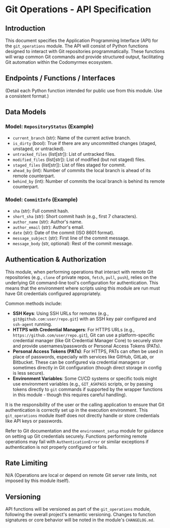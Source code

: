 # Git Operations - API Specification

## Introduction

This document specifies the Application Programming Interface (API) for the `git_operations` module. The API will consist of Python functions designed to interact with Git repositories programmatically. These functions will wrap common Git commands and provide structured output, facilitating Git automation within the Codomyrmex ecosystem.

<!-- TODO: As the module is implemented (e.g., in `git_wrapper.py` or `git_utils.py`), detail each public function here. -->

## Endpoints / Functions / Interfaces

(Detail each Python function intended for public use from this module. Use a consistent format.)

<!-- 
  Potential function specifications for future implementation. 
  These would be defined in, for example, `git_operations.git_wrapper` or `git_operations.git_utils`.

### Function: `get_repository_status(local_path: str) -> RepositoryStatus`
- **Description**: Retrieves the current status of the Git repository at `local_path`.
- **Parameters**: `local_path` (str): Path to the local Git repository.
- **Returns**: `RepositoryStatus` object detailing current branch, changes, etc.
- **Raises**: `NotAGitRepositoryError` if `local_path` is not a Git repository.

### Function: `get_current_branch(local_path: str) -> str`
- **Description**: Gets the name of the currently active branch.
- **Parameters**: `local_path` (str): Path to the local Git repository.
- **Returns**: Name of the current branch as a string.
- **Raises**: `NotAGitRepositoryError`.

### Function: `checkout_branch(local_path: str, branch_name: str, create_new: bool = False)`
- **Description**: Checks out an existing branch or creates and checks out a new branch.
- **Parameters**:
    - `local_path` (str): Path to the local Git repository.
    - `branch_name` (str): Name of the branch to checkout or create.
    - `create_new` (bool, optional): If True, creates `branch_name` if it doesn't exist. Defaults to False.
- **Returns**: True on success, False on failure.
- **Raises**: `NotAGitRepositoryError`, `BranchCheckoutError`.

### Function: `commit_changes(local_path: str, message: str, author_name: str = None, author_email: str = None, stage_all: bool = True)`
- **Description**: Stages changes and creates a commit.
- **Parameters**:
    - `local_path` (str): Path to the local Git repository.
    - `message` (str): Commit message.
    - `author_name` (str, optional): Override Git config for author name.
    - `author_email` (str, optional): Override Git config for author email.
    - `stage_all` (bool, optional): If True, stages all tracked, modified files (`git add -u`) before committing. Defaults to True.
- **Returns**: SHA of the new commit on success, None on failure.
- **Raises**: `NotAGitRepositoryError`, `CommitError`.

### Function: `push_changes(local_path: str, remote_name: str = 'origin', branch_name: str = None, set_upstream: bool = False)`
- **Description**: Pushes local commits to a remote repository.
- **Parameters**:
    - `local_path` (str): Path to the local Git repository.
    - `remote_name` (str, optional): Name of the remote. Defaults to 'origin'.
    - `branch_name` (str, optional): Name of the branch to push. Defaults to the current branch.
    - `set_upstream` (bool, optional): If True, adds `--set-upstream` to the push command. Defaults to False.
- **Returns**: True on success, False on failure.
- **Raises**: `NotAGitRepositoryError`, `PushError`.

### Function: `pull_changes(local_path: str, remote_name: str = 'origin', branch_name: str = None)`
- **Description**: Fetches changes from a remote and merges them into the current or specified branch.
- **Parameters**:
    - `local_path` (str): Path to the local Git repository.
    - `remote_name` (str, optional): Name of the remote. Defaults to 'origin'.
    - `branch_name` (str, optional): Name of the branch to pull into. Defaults to the current branch.
- **Returns**: True on success, False on failure.
- **Raises**: `NotAGitRepositoryError`, `PullError`.

### Function: `list_branches(local_path: str, remote: bool = False) -> list[str]`
- **Description**: Lists local or remote branches.
- **Parameters**:
    - `local_path` (str): Path to the local Git repository.
    - `remote` (bool, optional): If True, lists remote branches. Defaults to False (local branches).
- **Returns**: A list of branch names.
- **Raises**: `NotAGitRepositoryError`.

### Function: `get_commit_log(local_path: str, max_count: int = 10, branch: str = None) -> list[CommitInfo]`
- **Description**: Retrieves commit history for the repository or a specific branch.
- **Parameters**:
    - `local_path` (str): Path to the local Git repository.
    - `max_count` (int, optional): Maximum number of commits to return. Defaults to 10.
    - `branch` (str, optional): Specific branch to get log for. Defaults to current branch.
- **Returns**: A list of `CommitInfo` objects.
- **Raises**: `NotAGitRepositoryError`.

-->

## Data Models

<!-- TODO: Define any common data structures or models returned by or passed to the API functions. These are examples. -->

### Model: `RepositoryStatus` (Example)
- `current_branch` (str): Name of the current active branch.
- `is_dirty` (bool): True if there are any uncommitted changes (staged, unstaged, or untracked).
- `untracked_files` (list[str]): List of untracked files.
- `modified_files` (list[str]): List of modified (but not staged) files.
- `staged_files` (list[str]): List of files staged for commit.
- `ahead_by` (int): Number of commits the local branch is ahead of its remote counterpart.
- `behind_by` (int): Number of commits the local branch is behind its remote counterpart.

### Model: `CommitInfo` (Example)
- `sha` (str): Full commit hash.
- `short_sha` (str): Short commit hash (e.g., first 7 characters).
- `author_name` (str): Author's name.
- `author_email` (str): Author's email.
- `date` (str): Date of the commit (ISO 8601 format).
- `message_subject` (str): First line of the commit message.
- `message_body` (str, optional): Rest of the commit message.

## Authentication & Authorization

This module, when performing operations that interact with remote Git repositories (e.g., `clone` of private repos, `fetch`, `pull`, `push`), relies on the underlying Git command-line tool's configuration for authentication. This means that the environment where scripts using this module are run must have Git credentials configured appropriately.

Common methods include:
-   **SSH Keys**: Using SSH URLs for remotes (e.g., `git@github.com:user/repo.git`) with an SSH key pair configured and `ssh-agent` running.
-   **HTTPS with Credential Managers**: For HTTPS URLs (e.g., `https://github.com/user/repo.git`), Git can use a platform-specific credential manager (like Git Credential Manager Core) to securely store and provide usernames/passwords or Personal Access Tokens (PATs).
-   **Personal Access Tokens (PATs)**: For HTTPS, PATs can often be used in place of passwords, especially with services like GitHub, GitLab, or Bitbucket. These can be configured via credential managers or sometimes directly in Git configuration (though direct storage in config is less secure).
-   **Environment Variables**: Some CI/CD systems or specific tools might use environment variables (e.g., `GIT_ASKPASS` scripts, or by passing tokens directly to `git` commands if supported by the wrapper functions in this module - though this requires careful handling).

It is the responsibility of the user or the calling application to ensure that Git authentication is correctly set up in the execution environment. This `git_operations` module itself does not directly handle or store credentials like API keys or passwords. 

Refer to Git documentation and the `environment_setup` module for guidance on setting up Git credentials securely. Functions performing remote operations may fail with `AuthenticationError` or similar exceptions if authentication is not properly configured or fails.

## Rate Limiting

N/A (Operations are local or depend on remote Git server rate limits, not imposed by this module itself).

## Versioning

API functions will be versioned as part of the `git_operations` module, following the overall project's semantic versioning. Changes to function signatures or core behavior will be noted in the module's `CHANGELOG.md`. 